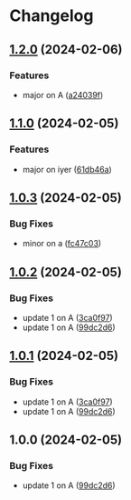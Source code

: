 # Changelog

## [1.2.0](https://github.com/nprashiyer/mtult-helm/compare/iyer-v1.1.0...iyer-v1.2.0) (2024-02-06)


### Features

* major on A ([a24039f](https://github.com/nprashiyer/mtult-helm/commit/a24039fc93ee6c8e11364796eed4896ad0933d57))

## [1.1.0](https://github.com/nprashiyer/mtult-helm/compare/iyer-v1.0.3...iyer-v1.1.0) (2024-02-05)


### Features

* major on iyer ([61db46a](https://github.com/nprashiyer/mtult-helm/commit/61db46ae05b22d7939dce09fb26d55365bcb4689))

## [1.0.3](https://github.com/nprashiyer/mtult-helm/compare/iyer-v1.0.2...iyer-v1.0.3) (2024-02-05)


### Bug Fixes

* minor on a ([fc47c03](https://github.com/nprashiyer/mtult-helm/commit/fc47c031a9e55048acb149931ed9a5002ac23194))

## [1.0.2](https://github.com/nprashiyer/mtult-helm/compare/iyer-v1.0.1...iyer-v1.0.2) (2024-02-05)


### Bug Fixes

* update 1 on A ([3ca0f97](https://github.com/nprashiyer/mtult-helm/commit/3ca0f9790599ac8c3d38fcf76be888aaeb6e61d6))
* update 1 on A ([99dc2d6](https://github.com/nprashiyer/mtult-helm/commit/99dc2d66c7ee82ec10e6f40a49bd3d3d2bed0d66))

## [1.0.1](https://github.com/nprashiyer/mtult-helm/compare/iyer-v1.0.0...iyer-v1.0.1) (2024-02-05)


### Bug Fixes

* update 1 on A ([3ca0f97](https://github.com/nprashiyer/mtult-helm/commit/3ca0f9790599ac8c3d38fcf76be888aaeb6e61d6))
* update 1 on A ([99dc2d6](https://github.com/nprashiyer/mtult-helm/commit/99dc2d66c7ee82ec10e6f40a49bd3d3d2bed0d66))

## 1.0.0 (2024-02-05)


### Bug Fixes

* update 1 on A ([99dc2d6](https://github.com/nprashiyer/mtult-helm/commit/99dc2d66c7ee82ec10e6f40a49bd3d3d2bed0d66))
